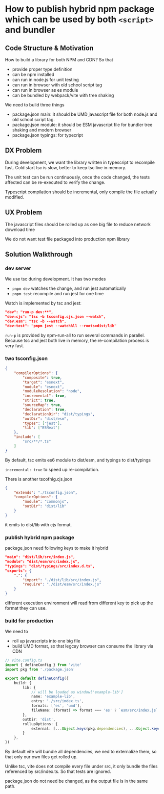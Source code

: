 # How to publish hybrid npm package which can be used by both `<script>` and bundler

## Code Structure & Motivation

How to build a library for both NPM and CDN? So that

* provide proper type definition
* can be npm installed
* can run in node.js for unit testing
* can run in browser with old school script tag
* can run in browser as es module
* can be bundled by webpack/vite with tree shaking

We need to build three things

* package.json main: it should be UMD javascript file for both node.js and old school script tag.
* package.json module: it should be ESM javascript file for bundler tree shaking and modern browser
* package.json typings: for typecript

## DX Problem

During development, we want the library written in typescript to recompile fast. Cold start tsc is slow, better to keep tsc live in memory.

The unit test can be run continuously, once the code changed, the tests affected can be re-executed to verify the change.

Typescript compilation should be incremental, only compile the file actually modified.

## UX Problem

The javascript files should be rolled up as one big file to reduce network download time

We do not want test file packaged into production npm library

## Solution Walkthrough

### dev server

We use tsc during development. It has two modes

* `pnpm dev` watches the change, and run jest automatically
* `pnpm test` recompile and run jest for one time

Watch is implemented by tsc and jest:

```json
"dev": "run-p dev:**",
"dev:cjs": "tsc -b tsconfig.cjs.json --watch",
"dev:esm": "tsc -b --watch",
"dev:test": "pnpm jest --watchAll --roots=dist/lib"
```

`run-p` is provided by npm-run-all to run several commands in parallel. Because tsc and jest both live in memory, the re-compilation process is very fast.

### two tsconfig.json

```json
{
    "compilerOptions": {
        "composite": true,
        "target": "esnext",
        "module": "esnext",
        "moduleResolution": "node",
        "incremental": true,
        "strict": true,
        "sourceMap": true,
        "declaration": true,
        "declarationDir": "dist/typings",
        "outDir": "dist/esm",
        "types": ["jest"],
        "lib": ["ESNext"]
    },
    "include": [
        "src/**/*.ts"
    ]
}
```

By default, tsc emits es6 module to dist/esm, and typings to dist/typings

`incremental: true` to speed up re-compilation.

There is another tscofnig.cjs.json

```json
{
    "extends": "./tsconfig.json",
    "compilerOptions": {
        "module": "commonjs",
        "outDir": "dist/lib"
    }
}
```

it emits to dist/lib with cjs format.

### publish hybrid npm package

package.json need following keys to make it hybrid

```json
"main": "dist/lib/src/index.js",
"module": "dist/esm/src/index.js",
"typings": "dist/typings/src/index.d.ts",
"exports": {
    ".": {
        "import": "./dist/lib/src/index.js",
        "require": "./dist/esm/src/index.js"
    }
}
```

different execution environment will read from different key to pick up the format they can use.

### build for production

We need to

* roll up javascripts into one big file
* build UMD format, so that legcay browser can consume the library via CDN

```ts
// vite.config.ts
import { defineConfig } from 'vite'
import pkg from './package.json'

export default defineConfig({
    build: {
        lib: {
            // will be loaded as window['example-lib']
            name: 'example-lib', 
            entry: './src/index.ts',
            formats: ['es', 'umd'],
            fileName: (format) => format === 'es' ? `esm/src/index.js` : `lib/src/index.js`,
        },
        outDir: 'dist',
        rollupOptions: {
            external: [...Object.keys(pkg.dependencies), ...Object.keys(pkg.devDependencies)]
        }
    },
})
```

By default vite will bundle all dependencies, we ned to externalize them, so that only our own files get rolled up.

Unlike tsc, vite does not compile every file under src, it only bundle the files referenced by src/index.ts. So that tests are ignored.

package.json do not need be changed, as the output file is in the same path.